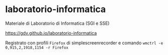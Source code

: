 # laboratorio-informatica
Materiale di Laboratorio di Informatica (SGI e SSE)

https://gdv.github.io/laboratorio-informatica

Registrato con profili `Firefox` di simplescreenrecorder e comando `wmctrl -e 0,915,2,1918,1154 -r Firefox`
